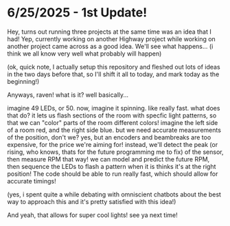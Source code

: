# 6/25/2025 - 1st Update!

Hey, turns out running three projects at the same time was an idea that I had! Yep, currently working on another Highway project while working on another project came across as a good idea. We'll see what happens... (i think we all know very well what probably will happen)

(ok, quick note, I actually setup this repository and fleshed out lots of ideas in the two days before that, so I'll shift it all to today, and mark today as the beginning!)

Anyways, raven! what is it? well basically...

imagine 49 LEDs, or 50. now, imagine it spinning. like really fast. what does that do? it lets us flash sections of the room with specfic light patterns, so that we can "color" parts of the room different colors! imagine the left side of a room red, and the right side blue. but we need accurate measurements of the position, don't we? yes, but an encoders and beambreaks are too expensive, for the price we're aiming for! instead, we'll detect the peak (or rising, who knows, thats for the future programming me to fix) of the sensor, then measure RPM that way! we can model and predict the future RPM, then sequence the LEDs to flash a pattern when it is thinks it's at the right position! The code should be able to run really fast, which should allow for accurate timings!

(yes, i spent quite a while debating with omniscient chatbots about the best way to approach this and it's pretty satisfied with this idea!)

And yeah, that allows for super cool lights! see ya next time!